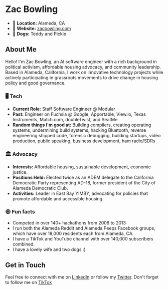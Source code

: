 
Zac Bowling
===========

* 📍 **Location:** Alameda, CA  
* 🔗 **Website:** [zacbowling.com](http://zacbowling.com) 
* 🐶 **Dogs:** Teddy and Pickle

About Me
--------

Hello! I'm Zac Bowling, an AI software engineer with a rich background in political activism, affordable housing advocacy, and community leadership. Based in Alameda, California, I work on innovative technology projects while actively participating in grassroots movements to drive change in housing policy and good governance.

### 🖥️ Tech

*   **Current Role:** Staff Software Engineer @ Modular
*   **Past:** Engineer on Fuchsia @ Google, Apportable, View.io, Texas Instruments, Match.com, doubleTwist, and SeatMe.
*   **Random things I'm good at:** Building compilers, creating operating systems, undermining build systems, hacking Bluetooth, reverse engineering shipped code, forensic debugging, building startups, video production, public speaking, business development, ham radio/SDRs

### 🏛️ Advocacy

*   **Interests:** Affordable housing, sustainable development, economic justice.
*   **Positions Held:** Elected twice as an ADEM delegate to the California Democratic Party representing AD-18, former president of the City of Alameda Democratic Club. 
*   **Activities:** Leader in East Bay YIMBY, advocating for policies that promote affordable and accessible housing.

### 😆 Fun facts
*   Competed in over 140+ hackathons from 2008 to 2013
*   I run both the Alameda Reddit and Alameda Peeps Facebook groups, which have over 18,000 residents each from Alameda, CA.
*   I have a TikTok and YouTube channel with over 140,000 subscribers combined.
*   I have a lovely wife and two dogs :)

Get in Touch
------------

Feel free to connect with me on [LinkedIn](https://www.linkedin.com/in/zacbowling/) or follow my [Twitter](https://twitter.com/zacbowling). Don't forget to follow me on [TikTok](https://tiktok.com/@YesInMyBackyard)
